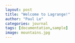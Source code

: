 ```yaml
---
layout: post
title: "Welcome to Lagrange!"
author: "Paul Le"
categories: journal
tags: [documentation,sample]
image: mountains.jpg
---
```


